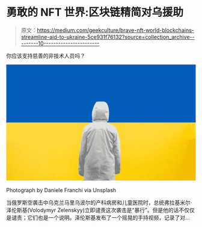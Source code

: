 # 勇敢的 NFT 世界:区块链精简对乌援助

> 原文：<https://medium.com/geekculture/brave-nft-world-blockchains-streamline-aid-to-ukraine-5ce931f76132?source=collection_archive---------10----------------------->

你应该支持慈善的非技术人员吗？

![](img/04a65a99a9e9d9a1e80765dfca3a2010.png)

Photograph by Daniele Franchi via Unsplash

当俄罗斯空袭击中乌克兰马里乌波尔的产科病房和儿童医院时，总统弗拉基米尔·泽伦斯基(Volodymyr Zelenskyy)立即谴责这次袭击是“暴行”。但是他的话不仅仅是谴责；它们也是一个说明。泽伦斯基发布了一个摇晃的手持视频，记录了对…